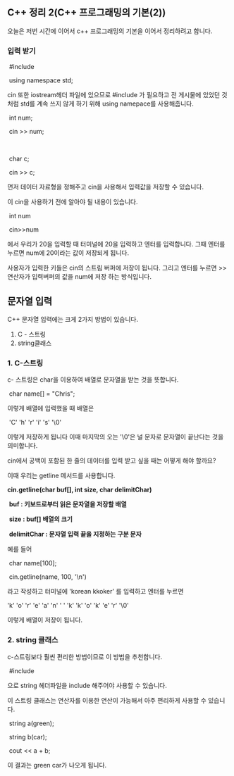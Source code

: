 ## C++ 정리 2(C++ 프로그래밍의 기본(2))

오늘은 저번 시간에 이어서 c++ 프로그래밍의 기본을 이어서 정리하려고 합니다.



### 입력 받기

​		#include <iostream>

​		using namespace std;

cin 또한 iostream헤더 파일에 있으므로 #include 가 필요하고 전 게시물에 있었던 것처럼 std를 계속 쓰지 않게 하기 위해 using namepace를 사용해줍니다.

​		int num;

​		cin >> num;

​	

​		char c;

​		cin >> c;

먼저 데이터 자료형을 정해주고 cin을 사용해서 입력값을 저장할 수 있습니다.

이 cin을 사용하기 전에 알아야 될 내용이 있습니다.

​		int num

​		cin>>num

에서 우리가 20을 입력할 때 터미널에 20을 입력하고 엔터를 입력합니다. 그때 엔터를 누르면 num에 20이라는 값이 저장되게 됩니다.

사용자가 입력한 키들은 cin의 스트림 버퍼에 저장이 됩니다. 그리고 엔터를 누르면 >>연산자가 입력버퍼의 값을 num에 저장 하는 방식입니다.



## 문자열 입력

C++ 문자열 입력에는 크게 2가지 방법이 있습니다.

1. C - 스트링
2.  string클래스



### 	1. C-스트링

c- 스트링은 char을 이용하여 배열로 문자열을 받는 것을 뜻합니다.

​		char name[] = "Chris";

이렇게 배열에 입력했을 때 배열은

​		'C' 'h' 'r' 'i' 's' '\0' 

이렇게 저장하게 됩니다 이때 마지막의 오는 '\0'은 널 문자로 문자열이 끝난다는 것을 의미합니다.

cin에서 공백이 포함된 한 줄의 데이터를 입력 받고 싶을 때는 어떻게 해야 할까요?

이때 우리는 getline 메서드를 사용합니다.



**cin.getline(char buf[], int size, char delimitChar)**

​	**buf : 키보드로부터 읽은 문자열을 저장할 배열**

​	**size : buf[] 배열의 크기**

​	**delimitChar : 문자열 입력 끝을 지정하는 구분 문자**



예를 들어

​		char name[100];

​		cin.getline(name, 100, '\n')

라고 작성하고 터미널에 'korean kkoker' 를 입력하고 엔터를 누르면

 'k'  'o'  'r'  'e'  'a'  'n'  ' '  'k'  'k'  'o'  'k'  'e'  'r' '\0'

이렇게 배열이 저장이 됩니다.



### 2. string 클래스

 c-스트링보다 훨씬 편리한 방법이므로 이 방법을 추천합니다.

​		#include <string>

으로 string 헤더파일을 include 해주어야 사용할 수 있습니다.



이 스트링 클래스는 연산자를 이용한 연산이 가능해서 아주 편리하게 사용할 수 있습니다.

​		string a(green);

​		string b(car);

​		cout << a + b;

이 결과는 green car가 나오게 됩니다.

